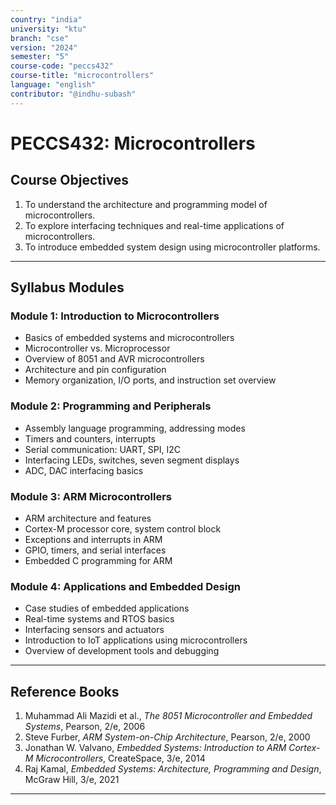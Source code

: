 ```yaml
---
country: "india"
university: "ktu"
branch: "cse"
version: "2024"
semester: "5"
course-code: "peccs432"
course-title: "microcontrollers"
language: "english"
contributor: "@indhu-subash"
---
```


# PECCS432: Microcontrollers

## Course Objectives

1. To understand the architecture and programming model of microcontrollers.  
2. To explore interfacing techniques and real-time applications of microcontrollers.  
3. To introduce embedded system design using microcontroller platforms.  

---

## Syllabus Modules

### Module 1: Introduction to Microcontrollers
- Basics of embedded systems and microcontrollers  
- Microcontroller vs. Microprocessor  
- Overview of 8051 and AVR microcontrollers  
- Architecture and pin configuration  
- Memory organization, I/O ports, and instruction set overview  

### Module 2: Programming and Peripherals
- Assembly language programming, addressing modes  
- Timers and counters, interrupts  
- Serial communication: UART, SPI, I2C  
- Interfacing LEDs, switches, seven segment displays  
- ADC, DAC interfacing basics  

### Module 3: ARM Microcontrollers
- ARM architecture and features  
- Cortex-M processor core, system control block  
- Exceptions and interrupts in ARM  
- GPIO, timers, and serial interfaces  
- Embedded C programming for ARM  

### Module 4: Applications and Embedded Design
- Case studies of embedded applications  
- Real-time systems and RTOS basics  
- Interfacing sensors and actuators  
- Introduction to IoT applications using microcontrollers  
- Overview of development tools and debugging  

---

## Reference Books

1. Muhammad Ali Mazidi et al., *The 8051 Microcontroller and Embedded Systems*, Pearson, 2/e, 2006  
2. Steve Furber, *ARM System-on-Chip Architecture*, Pearson, 2/e, 2000  
3. Jonathan W. Valvano, *Embedded Systems: Introduction to ARM Cortex-M Microcontrollers*, CreateSpace, 3/e, 2014  
4. Raj Kamal, *Embedded Systems: Architecture, Programming and Design*, McGraw Hill, 3/e, 2021  

---
